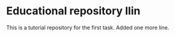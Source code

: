 # Educational repository Ilin
This is a tutorial repository for the first task.
Added one more line.

